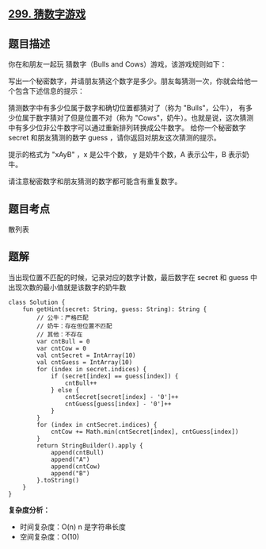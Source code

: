 ## [299. 猜数字游戏](https://leetcode.cn/problems/bulls-and-cows/description/)

## 题目描述

你在和朋友一起玩 猜数字（Bulls and Cows）游戏，该游戏规则如下：

写出一个秘密数字，并请朋友猜这个数字是多少。朋友每猜测一次，你就会给他一个包含下述信息的提示：

猜测数字中有多少位属于数字和确切位置都猜对了（称为 "Bulls"，公牛），
有多少位属于数字猜对了但是位置不对（称为 "Cows"，奶牛）。也就是说，这次猜测中有多少位非公牛数字可以通过重新排列转换成公牛数字。
给你一个秘密数字 secret 和朋友猜测的数字 guess ，请你返回对朋友这次猜测的提示。

提示的格式为 "xAyB" ，x 是公牛个数， y 是奶牛个数，A 表示公牛，B 表示奶牛。

请注意秘密数字和朋友猜测的数字都可能含有重复数字。

## 题目考点

散列表

## 题解
 
当出现位置不匹配的时候，记录对应的数字计数，最后数字在 secret 和 guess 中出现次数的最小值就是该数字的奶牛数
 
```
class Solution {
    fun getHint(secret: String, guess: String): String {
        // 公牛：严格匹配
        // 奶牛：存在但位置不匹配
        // 其他：不存在
        var cntBull = 0
        var cntCow = 0
        val cntSecret = IntArray(10)
        val cntGuess = IntArray(10)
        for (index in secret.indices) {
            if (secret[index] == guess[index]) {
                cntBull++
            } else {
                cntSecret[secret[index] - '0']++
                cntGuess[guess[index] - '0']++
            }
        }
        for (index in cntSecret.indices) {
            cntCow += Math.min(cntSecret[index], cntGuess[index])
        }
        return StringBuilder().apply {
            append(cntBull)
            append("A")
            append(cntCow)
            append("B")
        }.toString()
    }
}
```

**复杂度分析：**

- 时间复杂度：O(n) n 是字符串长度
- 空间复杂度：O(10) 
